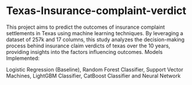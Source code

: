 # Texas-Insurance-complaint-verdict

This project aims to predict the outcomes of insurance complaint settlements in Texas using machine learning techniques. By leveraging a dataset of 257k and 17 columns, this study analyzes the decision-making process behind insurance claim verdicts of texas over the 10 years, providing insights into the factors influencing outcomes.
Models Implemented:

Logistic Regression (Baseline),
Random Forest Classifier,
Support Vector Machines, 
LightGBM Classifier,
CatBoost Classifier and 
Neural Network
